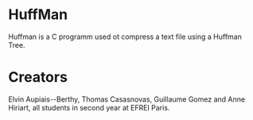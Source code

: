 # HuffMan
Huffman is a C programm used ot compress a text file using a Huffman Tree.  

# Creators

Elvin Aupiais--Berthy, Thomas Casasnovas, Guillaume Gomez and Anne Hiriart, all students in second year at EFREI Paris.
